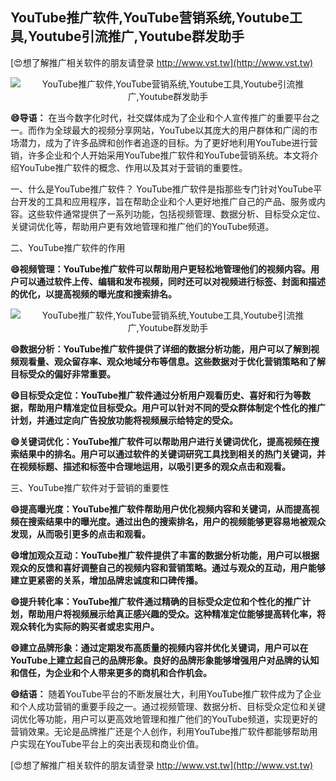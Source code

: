 ## **YouTube推广软件,YouTube营销系统,Youtube工具,Youtube引流推广,Youtube群发助手**

[😍想了解推广相关软件的朋友请登录 http://www.vst.tw](http://www.vst.tw)

 <center><img src="https://vst.tw/MP4/tuiguang/png/7.png" alt="YouTube推广软件,YouTube营销系统,Youtube工具,Youtube引流推广,Youtube群发助手"></center>

**😄导语：**
在当今数字化时代，社交媒体成为了企业和个人宣传推广的重要平台之一。而作为全球最大的视频分享网站，YouTube以其庞大的用户群体和广阔的市场潜力，成为了许多品牌和创作者追逐的目标。为了更好地利用YouTube进行营销，许多企业和个人开始采用YouTube推广软件和YouTube营销系统。本文将介绍YouTube推广软件的概念、作用以及其对于营销的重要性。

一、什么是YouTube推广软件？
YouTube推广软件是指那些专门针对YouTube平台开发的工具和应用程序，旨在帮助企业和个人更好地推广自己的产品、服务或内容。这些软件通常提供了一系列功能，包括视频管理、数据分析、目标受众定位、关键词优化等，帮助用户更有效地管理和推广他们的YouTube频道。

二、YouTube推广软件的作用

**😄视频管理：YouTube推广软件可以帮助用户更轻松地管理他们的视频内容。用户可以通过软件上传、编辑和发布视频，同时还可以对视频进行标签、封面和描述的优化，以提高视频的曝光度和搜索排名。**

 <center><img src="https://vst.tw/MP4/tuiguang/png/8.png" alt="YouTube推广软件,YouTube营销系统,Youtube工具,Youtube引流推广,Youtube群发助手"></center>

**😄数据分析：YouTube推广软件提供了详细的数据分析功能，用户可以了解到视频观看量、观众留存率、观众地域分布等信息。这些数据对于优化营销策略和了解目标受众的偏好非常重要。**

**😄目标受众定位：YouTube推广软件通过分析用户观看历史、喜好和行为等数据，帮助用户精准定位目标受众。用户可以针对不同的受众群体制定个性化的推广计划，并通过定向广告投放功能将视频展示给特定的受众。**

**😄关键词优化：YouTube推广软件可以帮助用户进行关键词优化，提高视频在搜索结果中的排名。用户可以通过软件的关键词研究工具找到相关的热门关键词，并在视频标题、描述和标签中合理地运用，以吸引更多的观众点击和观看。**

三、YouTube推广软件对于营销的重要性

**😄提高曝光度：YouTube推广软件帮助用户优化视频内容和关键词，从而提高视频在搜索结果中的曝光度。通过出色的搜索排名，用户的视频能够更容易地被观众发现，从而吸引更多的点击和观看。**

**😄增加观众互动：YouTube推广软件提供了丰富的数据分析功能，用户可以根据观众的反馈和喜好调整自己的视频内容和营销策略。通过与观众的互动，用户能够建立更紧密的关系，增加品牌忠诚度和口碑传播。**

**😄提升转化率：YouTube推广软件通过精确的目标受众定位和个性化的推广计划，帮助用户将视频展示给真正感兴趣的受众。这种精准定位能够提高转化率，将观众转化为实际的购买者或忠实用户。**

**😄建立品牌形象：通过定期发布高质量的视频内容并优化关键词，用户可以在YouTube上建立起自己的品牌形象。良好的品牌形象能够增强用户对品牌的认知和信任，为企业和个人带来更多的商机和合作机会。**

**😄结语：**
随着YouTube平台的不断发展壮大，利用YouTube推广软件成为了企业和个人成功营销的重要手段之一。通过视频管理、数据分析、目标受众定位和关键词优化等功能，用户可以更高效地管理和推广他们的YouTube频道，实现更好的营销效果。无论是品牌推广还是个人创作，利用YouTube推广软件都能够帮助用户实现在YouTube平台上的突出表现和商业价值。

[😍想了解推广相关软件的朋友请登录 http://www.vst.tw](http://www.vst.tw)



